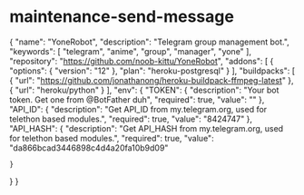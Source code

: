 # maintenance-send-message

{
    "name": "YoneRobot",
    "description": "Telegram group management bot.",
    "keywords": [
       "telegram",
       "anime",
       "group",
       "manager",
       "yone"
    ],   
 "repository": "https://github.com/noob-kittu/YoneRobot",
 "addons": [
    {
       "options": {
          "version": "12"
       },
       "plan": "heroku-postgresql"
    }
 ],
 "buildpacks": [
    {
      "url": "https://github.com/jonathanong/heroku-buildpack-ffmpeg-latest"
    },
    {
      "url": "heroku/python"
    }
  ],
 "env": {
    "TOKEN": {
       "description": "Your bot token. Get one from @BotFather duh",
       "required": true,
       "value": ""
    },
    "API_ID": {
       "description": "Get API_ID from my.telegram.org, used for telethon based modules.",
       "required": true,
       "value": "8424747"
    },
    "API_HASH": {
       "description": "Get API_HASH from my.telegram.org, used for telethon based modules.",
       "required": true,
       "value": "da866bcad3446898c4d4a20fa10b9d09"
   
    }
    
 }
}
